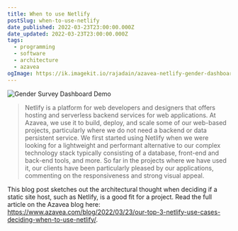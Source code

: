 ```yaml
---
title: When to use Netlify
postSlug: when-to-use-netlify
date_published: 2022-03-23T23:00:00.000Z
date_updated: 2022-03-23T23:00:00.000Z
tags:
  - programming
  - software
  - architecture
  - azavea
ogImage: https://ik.imagekit.io/rajadain/azavea-netlify-gender-dashboard.webp?updatedAt=1686512805068
---
```


![Gender Survey Dashboard Demo](https://ik.imagekit.io/rajadain/azavea-netlify-gender-dashboard.webp?updatedAt=1686512805068)

> Netlify is a platform for web developers and designers that offers hosting and serverless backend services for web applications. At Azavea, we use it to build, deploy, and scale some of our web-based projects, particularly where we do not need a backend or data persistent service. We first started using Netlify when we were looking for a lightweight and performant alternative to our complex technology stack typically consisting of a database, front-end and back-end tools, and more. So far in the projects where we have used it, our clients have been particularly pleased by our applications, commenting on the responsiveness and strong visual appeal.

This blog post sketches out the architectural thought when deciding if a static site host, such as Netlify, is a good fit for a project. Read the full article on the Azavea blog here: https://www.azavea.com/blog/2022/03/23/our-top-3-netlify-use-cases-deciding-when-to-use-netlify/.
